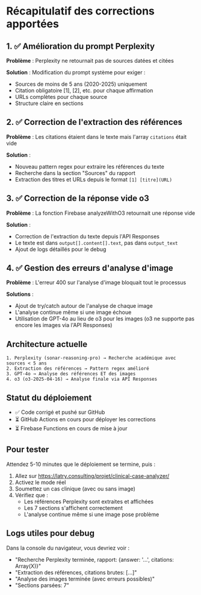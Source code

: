 # Récapitulatif des corrections apportées

## 1. ✅ Amélioration du prompt Perplexity

**Problème** : Perplexity ne retournait pas de sources datées et citées

**Solution** : Modification du prompt système pour exiger :
- Sources de moins de 5 ans (2020-2025) uniquement
- Citation obligatoire [1], [2], etc. pour chaque affirmation
- URLs complètes pour chaque source
- Structure claire en sections

## 2. ✅ Correction de l'extraction des références

**Problème** : Les citations étaient dans le texte mais l'array `citations` était vide

**Solution** : 
- Nouveau pattern regex pour extraire les références du texte
- Recherche dans la section "Sources" du rapport
- Extraction des titres et URLs depuis le format `[1] [titre](URL)`

## 3. ✅ Correction de la réponse vide o3

**Problème** : La fonction Firebase analyzeWithO3 retournait une réponse vide

**Solution** :
- Correction de l'extraction du texte depuis l'API Responses
- Le texte est dans `output[].content[].text`, pas dans `output_text`
- Ajout de logs détaillés pour le debug

## 4. ✅ Gestion des erreurs d'analyse d'image

**Problème** : L'erreur 400 sur l'analyse d'image bloquait tout le processus

**Solutions** :
- Ajout de try/catch autour de l'analyse de chaque image
- L'analyse continue même si une image échoue
- Utilisation de GPT-4o au lieu de o3 pour les images (o3 ne supporte pas encore les images via l'API Responses)

## Architecture actuelle

```
1. Perplexity (sonar-reasoning-pro) → Recherche académique avec sources < 5 ans
2. Extraction des références → Pattern regex amélioré
3. GPT-4o → Analyse des références ET des images
4. o3 (o3-2025-04-16) → Analyse finale via API Responses
```

## Statut du déploiement

- ✅ Code corrigé et pushé sur GitHub
- ⏳ GitHub Actions en cours pour déployer les corrections
- ⏳ Firebase Functions en cours de mise à jour

## Pour tester

Attendez 5-10 minutes que le déploiement se termine, puis :
1. Allez sur https://latry.consulting/projet/clinical-case-analyzer/
2. Activez le mode réel
3. Soumettez un cas clinique (avec ou sans image)
4. Vérifiez que :
   - Les références Perplexity sont extraites et affichées
   - Les 7 sections s'affichent correctement
   - L'analyse continue même si une image pose problème

## Logs utiles pour debug

Dans la console du navigateur, vous devriez voir :
- "Recherche Perplexity terminée, rapport: {answer: '...', citations: Array(X)}"
- "Extraction des références, citations brutes: [...]"
- "Analyse des images terminée (avec erreurs possibles)"
- "Sections parsées: 7" 